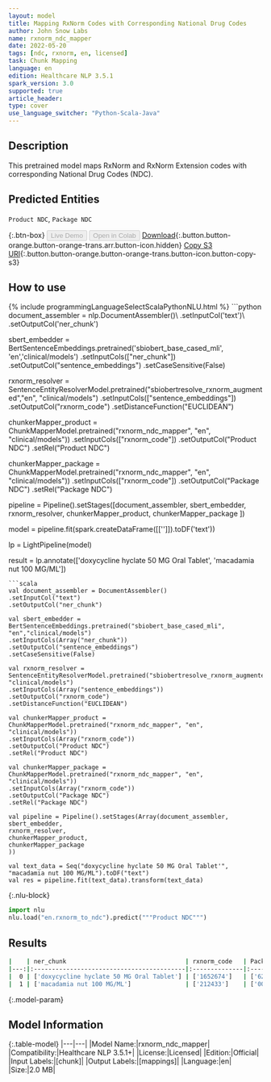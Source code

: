 ```yaml
---
layout: model
title: Mapping RxNorm Codes with Corresponding National Drug Codes
author: John Snow Labs
name: rxnorm_ndc_mapper
date: 2022-05-20
tags: [ndc, rxnorm, en, licensed]
task: Chunk Mapping
language: en
edition: Healthcare NLP 3.5.1
spark_version: 3.0
supported: true
article_header:
type: cover
use_language_switcher: "Python-Scala-Java"
---
```


## Description

This pretrained model maps RxNorm and RxNorm Extension codes with corresponding National Drug Codes (NDC).

## Predicted Entities

`Product NDC`, `Package NDC`

{:.btn-box}
<button class="button button-orange" disabled>Live Demo</button>
<button class="button button-orange" disabled>Open in Colab</button>
[Download](https://s3.amazonaws.com/auxdata.johnsnowlabs.com/clinical/models/rxnorm_ndc_mapper_en_3.5.1_3.0_1653061064192.zip){:.button.button-orange.button-orange-trans.arr.button-icon.hidden}
[Copy S3 URI](s3://auxdata.johnsnowlabs.com/clinical/models/rxnorm_ndc_mapper_en_3.5.1_3.0_1653061064192.zip){:.button.button-orange.button-orange-trans.button-icon.button-copy-s3}

## How to use



<div class="tabs-box" markdown="1">
{% include programmingLanguageSelectScalaPythonNLU.html %}
```python
document_assembler = nlp.DocumentAssembler()\
.setInputCol('text')\
.setOutputCol('ner_chunk')

sbert_embedder = BertSentenceEmbeddings.pretrained('sbiobert_base_cased_mli', 'en','clinical/models')
.setInputCols(["ner_chunk"])
.setOutputCol("sentence_embeddings")
.setCaseSensitive(False)

rxnorm_resolver = SentenceEntityResolverModel.pretrained("sbiobertresolve_rxnorm_augmented","en", "clinical/models")
.setInputCols(["sentence_embeddings"])
.setOutputCol("rxnorm_code")
.setDistanceFunction("EUCLIDEAN")

chunkerMapper_product = ChunkMapperModel.pretrained("rxnorm_ndc_mapper", "en", "clinical/models"))
.setInputCols(["rxnorm_code"])
.setOutputCol("Product NDC")
.setRel("Product NDC")

chunkerMapper_package = ChunkMapperModel.pretrained("rxnorm_ndc_mapper", "en", "clinical/models"))
.setInputCols(["rxnorm_code"])
.setOutputCol("Package NDC")
.setRel("Package NDC")

pipeline = Pipeline().setStages([document_assembler, sbert_embedder, rxnorm_resolver, chunkerMapper_product, chunkerMapper_package ])

model = pipeline.fit(spark.createDataFrame([['']]).toDF('text'))

lp = LightPipeline(model)

result = lp.annotate(['doxycycline hyclate 50 MG Oral Tablet', 'macadamia nut 100 MG/ML'])
```
```scala
val document_assembler = DocumentAssembler()
.setInputCol("text")
.setOutputCol("ner_chunk")

val sbert_embedder = BertSentenceEmbeddings.pretrained("sbiobert_base_cased_mli", "en","clinical/models")
.setInputCols(Array("ner_chunk"))
.setOutputCol("sentence_embeddings")
.setCaseSensitive(False)

val rxnorm_resolver = SentenceEntityResolverModel.pretrained("sbiobertresolve_rxnorm_augmented","en", "clinical/models") 
.setInputCols(Array("sentence_embeddings")) 
.setOutputCol("rxnorm_code")
.setDistanceFunction("EUCLIDEAN")

val chunkerMapper_product = ChunkMapperModel.pretrained("rxnorm_ndc_mapper", "en", "clinical/models"))
.setInputCols(Array("rxnorm_code"))
.setOutputCol("Product NDC")
.setRel("Product NDC")  

val chunkerMapper_package = ChunkMapperModel.pretrained("rxnorm_ndc_mapper", "en", "clinical/models"))
.setInputCols(Array("rxnorm_code"))
.setOutputCol("Package NDC")
.setRel("Package NDC") 

val pipeline = Pipeline().setStages(Array(document_assembler,
sbert_embedder,
rxnorm_resolver,
chunkerMapper_product,
chunkerMapper_package
))

val text_data = Seq("doxycycline hyclate 50 MG Oral Tablet'", "macadamia nut 100 MG/ML").toDF("text")
val res = pipeline.fit(text_data).transform(text_data)
```


{:.nlu-block}
```python
import nlu
nlu.load("en.rxnorm_to_ndc").predict("""Product NDC""")
```

</div>

## Results

```bash
|    | ner_chunk                                 | rxnorm_code   | Package NDC       | Product NDC    |
|---:|:------------------------------------------|:--------------|:------------------|:---------------|
|  0 | ['doxycycline hyclate 50 MG Oral Tablet'] | ['1652674']   | ['62135-0625-60'] | ['62135-0625'] |
|  1 | ['macadamia nut 100 MG/ML']               | ['212433']    | ['00187-1474-08'] | ['00187-1474'] |
```

{:.model-param}
## Model Information

{:.table-model}
|---|---|
|Model Name:|rxnorm_ndc_mapper|
|Compatibility:|Healthcare NLP 3.5.1+|
|License:|Licensed|
|Edition:|Official|
|Input Labels:|[chunk]|
|Output Labels:|[mappings]|
|Language:|en|
|Size:|2.0 MB|
